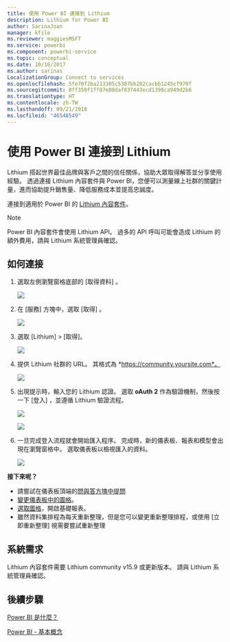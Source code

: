 ```yaml
---
title: 使用 Power BI 連接到 Lithium
description: Lithium for Power BI
author: SarinaJoan
manager: kfile
ms.reviewer: maggiesMSFT
ms.service: powerbi
ms.component: powerbi-service
ms.topic: conceptual
ms.date: 10/16/2017
ms.author: sarinas
LocalizationGroup: Connect to services
ms.openlocfilehash: 5fe70f2ba213305c5307bb202cacbb1245cf970f
ms.sourcegitcommit: 0ff358f1ff87e88daf837443ecd1398ca949d2b6
ms.translationtype: HT
ms.contentlocale: zh-TW
ms.lasthandoff: 09/21/2018
ms.locfileid: "46548549"
---
```

# <a name="connect-to-lithium-with-power-bi"></a>使用 Power BI 連接到 Lithium
Lithium 搭起世界最佳品牌與客戶之間的信任關係，協助大眾取得解答並分享使用經驗。 透過連接 Lithium 內容套件與 Power BI，您便可以測量線上社群的關鍵計量，進而協助提升銷售量、降低服務成本並提高忠誠度。 

連接到適用於 Power BI 的 [Lithium 內容套件](https://app.powerbi.com/getdata/services/lithium)。

>[!NOTE]
>Power BI 內容套件會使用 Lithium API。 過多的 API 呼叫可能會造成 Lithium 的額外費用，請與 Lithium 系統管理員確認。

## <a name="how-to-connect"></a>如何連接
1. 選取左側瀏覽窗格底部的 [取得資料]  。
   
   ![](media/service-connect-to-lithium/pbi_getdata.png) 
2. 在 [服務]  方塊中，選取 [取得] 。
   
   ![](media/service-connect-to-lithium/pbi_getservices.png) 
3. 選取 [Lithium] \> [取得]。
   
   ![](media/service-connect-to-lithium/lithiumconnect.png)
4. 提供 Lithium 社群的 URL。 其格式為 *https://community.yoursite.com*。
   
   ![](media/service-connect-to-lithium/params.png)
5. 出現提示時，輸入您的 Lithium 認證。 選取 **oAuth 2** 作為驗證機制，然後按一下 [登入]  ，並遵循 Lithium 驗證流程。
   
   ![](media/service-connect-to-lithium/creds.png)
   
   ![](media/service-connect-to-lithium/creds2.png)
6. 一旦完成登入流程就會開始匯入程序。 完成時，新的儀表板、報表和模型會出現在瀏覽窗格中。 選取儀表板以檢視匯入的資料。
   
    ![](media/service-connect-to-lithium/lithium.png)

**接下來呢？**

* 請嘗試在儀表板頂端的[問與答方塊中提問](consumer/end-user-q-and-a.md)
* [變更儀表板中的圖格](service-dashboard-edit-tile.md)。
* [選取圖格](consumer/end-user-tiles.md)，開啟基礎報表。
* 雖然資料集排程為每天重新整理，但是您可以變更重新整理排程，或使用 [立即重新整理] 視需要嘗試重新整理

## <a name="system-requirements"></a>系統需求
Lithium 內容套件需要 Lithium community v15.9 或更新版本。 請與 Lithium 系統管理員確認。

## <a name="next-steps"></a>後續步驟
[Power BI 是什麼？](power-bi-overview.md)

[Power BI - 基本概念](consumer/end-user-basic-concepts.md)

